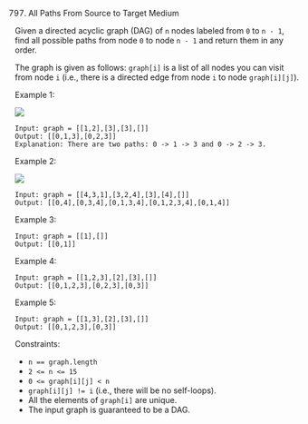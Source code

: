 797. All Paths From Source to Target
Medium

Given a directed acyclic graph (DAG) of `n` nodes labeled from `0` to `n - 1`, find all possible paths from node `0` to node `n - 1` and return them in any order.

The graph is given as follows: `graph[i]` is a list of all nodes you can visit from node `i` (i.e., there is a directed edge from node `i` to node `graph[i][j]`).

Example 1:

![](https://assets.leetcode.com/uploads/2020/09/28/all_1.jpg)

```
Input: graph = [[1,2],[3],[3],[]]
Output: [[0,1,3],[0,2,3]]
Explanation: There are two paths: 0 -> 1 -> 3 and 0 -> 2 -> 3.
```

Example 2:

![](https://assets.leetcode.com/uploads/2020/09/28/all_2.jpg)

```
Input: graph = [[4,3,1],[3,2,4],[3],[4],[]]
Output: [[0,4],[0,3,4],[0,1,3,4],[0,1,2,3,4],[0,1,4]]
```

Example 3:

```
Input: graph = [[1],[]]
Output: [[0,1]]
```

Example 4:

```
Input: graph = [[1,2,3],[2],[3],[]]
Output: [[0,1,2,3],[0,2,3],[0,3]]
```

Example 5:

```
Input: graph = [[1,3],[2],[3],[]]
Output: [[0,1,2,3],[0,3]]
```

Constraints:

- `n == graph.length`
- `2 <= n <= 15`
- `0 <= graph[i][j] < n`
- `graph[i][j] != i` (i.e., there will be no self-loops).
- All the elements of `graph[i]` are unique.
- The input graph is guaranteed to be a DAG.